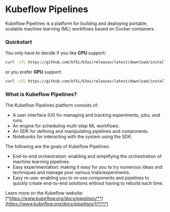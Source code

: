 # Kubeflow Pipelines

Kubeflow Pipelines is a platform for building and deploying portable, scalable machine learning \(ML\) workflows based on Docker containers.

### Quickstart <a id="quickstart"></a>

You only have to decide if you like **CPU** support:

```bash
curl -sfL https://github.com/kf5i/k3ai/releases/latest/download/install | bash -s -- --cpu --plugin_kfpipelines
```

or you prefer **GPU** support:

```bash
curl -sfL https://github.com/kf5i/k3ai/releases/latest/download/install | bash -s -- --gpu --plugin_kfpipelines
```

### What is Kubeflow Pipelines? <a id="what-is-kubeflow-pipelines"></a>

The Kubeflow Pipelines platform consists of:

* A user interface \(UI\) for managing and tracking experiments, jobs, and runs.
* An engine for scheduling multi-step ML workflows.
* An SDK for defining and manipulating pipelines and components.
* Notebooks for interacting with the system using the SDK.

The following are the goals of Kubeflow Pipelines:

* End-to-end orchestration: enabling and simplifying the orchestration of machine learning pipelines.
* Easy experimentation: making it easy for you to try numerous ideas and techniques and manage your various trials/experiments.
* Easy re-use: enabling you to re-use components and pipelines to quickly create end-to-end solutions without having to rebuild each time.

Learn more on the Kubeflow website: [**https://www.kubeflow.org/docs/pipelines/**](https://www.kubeflow.org/docs/pipelines/)\*\*\*\*

